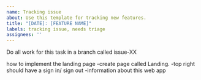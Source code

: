 ```yaml
---
name: Tracking issue
about: Use this template for tracking new features.
title: "[DATE]: [FEATURE NAME]"
labels: tracking issue, needs triage
assignees: ''
---
```


Do all work for this task in a branch called issue-XX

how to implement the landing page
-create page called Landing.
-top right should have a sign in/ sign out
-information about this web app
